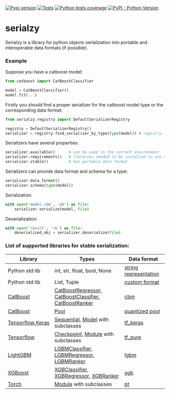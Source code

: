 [![Pypi version](https://img.shields.io/pypi/v/serialzy)](https://pypi.org/project/serialzy/)
[![Tests](https://github.com/lambdazy/serialzy/actions/workflows/tests.yaml/badge.svg)](https://github.com/lambda-zy/lzy/actions/workflows/tests.yaml)
[![Python tests coverage](https://gist.githubusercontent.com/mrMakaronka/74a3e00f914bb55c0f3582a7d48e3bcd/raw/main-coverage.svg)](https://github.com/lambdazy/lzy/tree/master/pylzy/tests)
[![PyPI - Python Version](https://img.shields.io/pypi/pyversions/serialzy.svg)](https://pypi.org/project/serialzy/)

# serialzy

Serialzy is a library for python objects serialization into portable and interoperable data formats (if possible).

### Example

Suppose you have a catboost model:

```python
from catboost import CatBoostClassifier

model = CatBoostClassifier()
model.fit(...)
```

Firstly you should find a proper serializer for the catboost model type or the corresponding data format:

```python
from serialzy.registry import DefaultSerializerRegistry

registry = DefaultSerializerRegistry()
serializer = registry.find_serializer_by_type(type(model)) # registry.find_serializer_by_data_format("cbm")
```

Serializers have several properties:

```python
serializer.available()      # can be used in the current environment
serializer.requirements()   # libraries needed to be installed to use this serializer
serializer.stable()         # has portable data format
```

Serializers can provide data format and schema for a type:

```python
serializer.data_format()
serializer.schema(type(model))
```

Serialization:

```python
with open('model.cbm', 'wb') as file:
    serializer.serialize(model, file)
```

Deserialization:

```python
with open('result', 'rb') as file:
    deserialized_obj = serializer.deserialize(file)
```

### List of supported libraries for stable serialization:

| Library                                     | Types                                                                                                                                                                                                                                                                                                                | Data format                                                                                                   | 
|---------------------------------------------|----------------------------------------------------------------------------------------------------------------------------------------------------------------------------------------------------------------------------------------------------------------------------------------------------------------------|---------------------------------------------------------------------------------------------------------------|
| Python std lib                              | int, str, float, bool, None                                                                                                                                                                                                                                                                                          | [string representation](https://github.com/lambdazy/serialzy/blob/main/serialzy/serializers/primitive.py)                                                                                     |
| Python std lib                              | List, Tuple                                                                                                                                                                                                                                                                                                          | [custom format](https://github.com/lambdazy/serialzy/blob/main/serialzy/serializers/sequence.py)              |
| [CatBoost](https://catboost.ai)             | [CatBoostRegressor](https://catboost.ai/en/docs/concepts/python-reference_catboostregressor), [CatBoostClassifier](https://catboost.ai/en/docs/concepts/python-reference_catboostclassifier), [CatBoostRanker](https://catboost.ai/en/docs/concepts/python-reference_catboostranker)                                 | [cbm](https://catboost.ai/en/docs/concepts/python-reference_catboost_save_model)                              |
| [CatBoost](https://catboost.ai)             | [Pool](https://catboost.ai/en/docs/concepts/python-reference_pool)                                                                                                                                                                                                                                                   | [quantized pool](https://catboost.ai/en/docs/concepts/python-reference_pool_save)                             |
| [Tensorflow.Keras](https://keras.io)        | [Sequential](https://keras.io/guides/sequential_model/), [Model](https://keras.io/api/models/model/) with subclasses                                                                                                                                                                                                 | [tf_keras](https://keras.io/api/models/model_saving_apis/)                                                    |
| [Tensorflow](https://www.tensorflow.org)    | [Checkpoint](https://www.tensorflow.org/api_docs/python/tf/train/Checkpoint), [Module](https://www.tensorflow.org/api_docs/python/tf/Module) with subclasses                                                                                                                                                         | [tf_pure](https://www.tensorflow.org/api_docs/python/tf/saved_model)                                          |
| [LightGBM](https://lightgbm.readthedocs.io) | [LGBMClassifier](https://lightgbm.readthedocs.io/en/v3.3.2/pythonapi/lightgbm.LGBMClassifier.html), [LGBMRegressor](https://lightgbm.readthedocs.io/en/v3.3.2/pythonapi/lightgbm.LGBMRegressor.html), [LGBMRanker](https://lightgbm.readthedocs.io/en/v3.3.2/pythonapi/lightgbm.LGBMRanker.html)                     | [lgbm](https://lightgbm.readthedocs.io/en/v3.3.2/pythonapi/lightgbm.Booster.html#lightgbm.Booster.save_model) |
| [XGBoost](https://lightgbm.readthedocs.io)  | [XGBClassifier](https://xgboost.readthedocs.io/en/latest/python/python_api.html#module-xgboost.sklearn), [XGBRegressor](https://xgboost.readthedocs.io/en/latest/python/python_api.html#module-xgboost.sklearn), [XGBRanker](https://xgboost.readthedocs.io/en/latest/python/python_api.html#module-xgboost.sklearn) | [xgb](https://xgboost.readthedocs.io/en/latest/python/python_intro.html#training)                             |
| [Torch](https://pytorch.org)                | [Module](https://pytorch.org/docs/stable/notes/modules.html) with subclasses                                                                                                                                                                                                                                         | [pt](https://pytorch.org/docs/stable/generated/torch.jit.save.html#torch.jit.save)                            |
